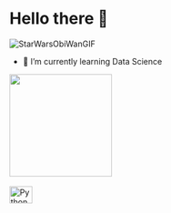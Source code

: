 # Hello there 👋
![StarWarsObiWanGIF](https://github.com/user-attachments/assets/76ee401f-7785-4f14-9074-48c56f5d45d3)


- 🌱 I’m currently learning Data Science
<!-- Press "Windows" + . (dot) and pick a Emoji 😁 -->

<div>
  <a href="https://github.com/VMGelo">
  <img height="180em" src="https://github-readme-stats.vercel.app/api?username=VMGelo&show_icons=true&theme=dracula&include_all_commits=true&count_private=true)](https://github.com/VMGelo/github-readme-stats"  />
</div>

<div style="display: inline_block"><br>
  <img align="center" alt="Python" height="30" width="40" src="https://github.com/user-attachments/assets/97b3248f-e549-4aca-8595-709b2717c5c1" />
</div>

##
